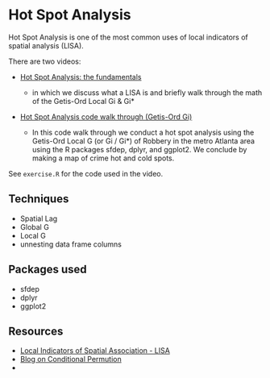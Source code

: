 # Hot Spot Analysis

Hot Spot Analysis is one of the most common uses of local indicators of spatial analysis (LISA). 


There are two videos: 

- [Hot Spot Analysis: the fundamentals](https://youtu.be/sjLyJW95fHM)
  - in which we discuss what a LISA is and briefly walk through the math of the Getis-Ord Local Gi & Gi* 
  
- [Hot Spot Analysis code walk through (Getis-Ord Gi)](https://www.youtube.com/watch?v=OnMNZwJywjs&ab_channel=JosiahParry)
  - In this code walk through we conduct a hot spot analysis using the Getis-Ord Local G (or Gi / Gi*) of Robbery in the metro Atlanta area using the R packages sfdep, dplyr, and ggplot2. We conclude by making a map of crime hot and cold spots.

See `exercise.R` for the code used in the video.


## Techniques

- Spatial Lag
- Global G
- Local G
- unnesting data frame columns

## Packages used 

- sfdep 
- dplyr
- ggplot2

## Resources

- [Local Indicators of Spatial Association - LISA](https://onlinelibrary.wiley.com/doi/10.1111/j.1538-4632.1995.tb00338.x)
- [Blog on Conditional Permution](https://josiahparry.com/posts/csr.html)
- 